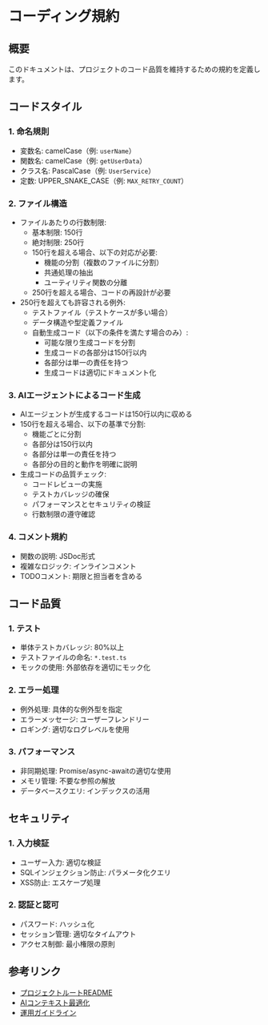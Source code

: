 # コーディング規約

## 概要
このドキュメントは、プロジェクトのコード品質を維持するための規約を定義します。

## コードスタイル

### 1. 命名規則
- 変数名: camelCase（例: `userName`）
- 関数名: camelCase（例: `getUserData`）
- クラス名: PascalCase（例: `UserService`）
- 定数: UPPER_SNAKE_CASE（例: `MAX_RETRY_COUNT`）

### 2. ファイル構造
- ファイルあたりの行数制限:
  - 基本制限: 150行
  - 絶対制限: 250行
  - 150行を超える場合、以下の対応が必要:
    - 機能の分割（複数のファイルに分割）
    - 共通処理の抽出
    - ユーティリティ関数の分離
  - 250行を超える場合、コードの再設計が必要
- 250行を超えても許容される例外:
  - テストファイル（テストケースが多い場合）
  - データ構造や型定義ファイル
  - 自動生成コード（以下の条件を満たす場合のみ）:
    - 可能な限り生成コードを分割
    - 生成コードの各部分は150行以内
    - 各部分は単一の責任を持つ
    - 生成コードは適切にドキュメント化

### 3. AIエージェントによるコード生成
- AIエージェントが生成するコードは150行以内に収める
- 150行を超える場合、以下の基準で分割:
  - 機能ごとに分割
  - 各部分は150行以内
  - 各部分は単一の責任を持つ
  - 各部分の目的と動作を明確に説明
- 生成コードの品質チェック:
  - コードレビューの実施
  - テストカバレッジの確保
  - パフォーマンスとセキュリティの検証
  - 行数制限の遵守確認

### 4. コメント規約
- 関数の説明: JSDoc形式
- 複雑なロジック: インラインコメント
- TODOコメント: 期限と担当者を含める

## コード品質

### 1. テスト
- 単体テストカバレッジ: 80%以上
- テストファイルの命名: `*.test.ts`
- モックの使用: 外部依存を適切にモック化

### 2. エラー処理
- 例外処理: 具体的な例外型を指定
- エラーメッセージ: ユーザーフレンドリー
- ロギング: 適切なログレベルを使用

### 3. パフォーマンス
- 非同期処理: Promise/async-awaitの適切な使用
- メモリ管理: 不要な参照の解放
- データベースクエリ: インデックスの活用

## セキュリティ

### 1. 入力検証
- ユーザー入力: 適切な検証
- SQLインジェクション防止: パラメータ化クエリ
- XSS防止: エスケープ処理

### 2. 認証と認可
- パスワード: ハッシュ化
- セッション管理: 適切なタイムアウト
- アクセス制御: 最小権限の原則

## 参考リンク
- [プロジェクトルートREADME](../../README-ja.md)
- [AIコンテキスト最適化](../../ai/context/context-optimization-ja.md)
- [運用ガイドライン](../ops/operational-guidelines-ja.md) 